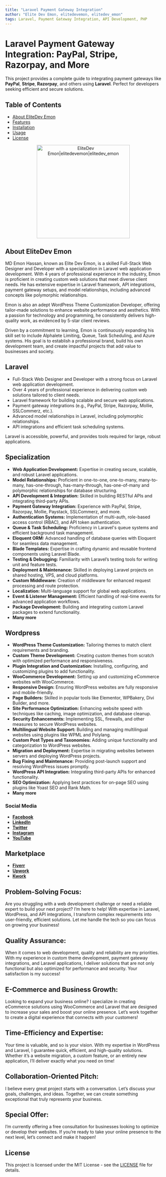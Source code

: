 ```yaml
---
title: "Laravel Payment Gateway Integration"
author: "Elite Dev Emon, elitedevemon, elitedev_emon"
tags: Laravel, Payment Gateway Integration, API Development, PHP
---
```


# Laravel Payment Gateway Integration: PayPal, Stripe, Razorpay, and More  

This project provides a complete guide to integrating payment gateways like **PayPal**, **Stripe**, **Razorpay**, and others using **Laravel**. Perfect for developers seeking efficient and secure solutions.

## Table of Contents  
- [About EliteDev Emon](#about-elitedev-emon)  
- [Features](#features)  
- [Installation](#installation)  
- [Usage](#usage)  
- [License](#license) 


<p align="center"><a href="https://laravel.com" target="_blank"><img src="https://avatars.githubusercontent.com/u/95601606?v=4" width="300" height="300" alt="EliteDev Emon|elitedevemon|elitedev_emon"></a></p>


## About EliteDev Emon

MD Emon Hassan, known as Elite Dev Emon, is a skilled Full-Stack Web Designer and Developer with a specialization in Laravel web application development. With 4 years of professional experience in the industry, Emon is proficient in creating custom web solutions that meet diverse client needs. He has extensive expertise in Laravel framework, API integrations, payment gateway setups, and model relationships, including advanced concepts like polymorphic relationships.

Emon is also an adept WordPress Theme Customization Developer, offering tailor-made solutions to enhance website performance and aesthetics. With a passion for technology and programming, he consistently delivers high-quality work, as evidenced by 5-star client reviews.

Driven by a commitment to learning, Emon is continuously expanding his skill set to include Alphalete Limiting, Queue, Task Scheduling, and Azure systems. His goal is to establish a professional brand, build his own development team, and create impactful projects that add value to businesses and society.

## Laravel

- Full-Stack Web Designer and Developer with a strong focus on Laravel web application development.
- Over 4 years of professional experience in delivering custom web solutions tailored to client needs.
- Laravel framework for building scalable and secure web applications.
- Payment gateway integrations (e.g., PayPal, Stripe, Razorpay, Mollie, SSLCommerz, etc.).
- Advanced model relationships in Laravel, including polymorphic relationships.
- API integrations and efficient task scheduling systems.

Laravel is accessible, powerful, and provides tools required for large, robust applications.

## Specialization

- **Web Application Development:** Expertise in creating secure, scalable, and robust Laravel applications.
- **Model Relationships:** Proficient in one-to-one, one-to-many, many-to-many, has-one-through, has-many-through, has-one-of-many and polymorphic relationships for database structuring.
- **API Development & Integration:** Skilled in building RESTful APIs and integrating third-party APIs.
- **Payment Gateway Integration:** Experience with PayPal, Stripe, Razorpay, Mollie, Paystack, SSLCommerz, and more.
- **Authentication Systems:** Implementation of multi-auth, role-based access control (RBAC), and API token authentication.
- **Queue & Task Scheduling:** Proficiency in Laravel's queue systems and efficient background task management.
- **Eloquent ORM:** Advanced handling of database queries with Eloquent for seamless data management.
- **Blade Templates:** Expertise in crafting dynamic and reusable frontend components using Laravel Blade.
- **Testing & Debugging:** Familiarity with Laravel’s testing tools for writing unit and feature tests.
- **Deployment & Maintenance:** Skilled in deploying Laravel projects on shared hosting, VPS, and cloud platforms.
- **Custom Middleware:** Creation of middleware for enhanced request processing and route protection.
- **Localization:** Multi-language support for global web applications.
- **Event & Listener Management:** Efficient handling of real-time events for advanced application workflows.
- **Package Development:** Building and integrating custom Laravel packages to extend functionality.
- **Many more**

## Wordpress

- **WordPress Theme Customization:** Tailoring themes to match client requirements and branding.
- **Custom Theme Development:** Creating custom themes from scratch with optimized performance and responsiveness.
- **Plugin Integration and Customization:** Installing, configuring, and customizing plugins to add functionality.
- **WooCommerce Development:** Setting up and customizing eCommerce websites with WooCommerce.
- **Responsive Design:** Ensuring WordPress websites are fully responsive and mobile-friendly.
- **Page Builders:** Skilled in popular tools like Elementor, WPBakery, Divi Builder, and more.
- **Site Performance Optimization:** Enhancing website speed with techniques like caching, image optimization, and database cleanup.
- **Security Enhancements:** Implementing SSL, firewalls, and other measures to secure WordPress websites.
- **Multilingual Website Support:** Building and managing multilingual websites using plugins like WPML and Polylang.
- **Custom Post Types and Taxonomies:** Adding unique functionality and categorization to WordPress websites.
- **Migration and Deployment:** Expertise in migrating websites between servers and deploying WordPress projects.
- **Bug Fixing and Maintenance:** Providing post-launch support and resolving WordPress issues promptly.
- **WordPress API Integration:** Integrating third-party APIs for enhanced functionality.
- **SEO Optimization:** Applying best practices for on-page SEO using plugins like Yoast SEO and Rank Math.
- **Many more**

### Social Media

- **[Facebook](https://www.facebook.com/elitedevemon)**
- **[LinkedIn](https://www.linkedin.com/in/elitedevemon/)**
- **[Twitter](https://x.com/elitedev_emon)**
- **[Instagram](https://www.instagram.com/elitedevemon/)**
- **[YouTube](https://www.youtube.com/@elitedev_emon)**

## Marketplace

- **[Fiverr](https://www.fiverr.com/elitedev_emon)**
- **[Upwork](https://www.upwork.com/freelancers/~017487f73d5aedb202)**
- **[Kwork](https://kwork.com/user/elitedevemon)**

## Problem-Solving Focus:

Are you struggling with a web development challenge or need a reliable expert to build your next project? I’m here to help! With expertise in Laravel, WordPress, and API integrations, I transform complex requirements into user-friendly, efficient solutions. Let me handle the tech so you can focus on growing your business!

## Quality Assurance:

When it comes to web development, quality and reliability are my priorities. With my experience in custom theme development, payment gateway integrations, and Laravel applications, I deliver solutions that are not only functional but also optimized for performance and security. Your satisfaction is my success!

## E-Commerce and Business Growth:

Looking to expand your business online? I specialize in creating eCommerce solutions using WooCommerce and Laravel that are designed to increase your sales and boost your online presence. Let’s work together to create a digital experience that connects with your customers!

## Time-Efficiency and Expertise:

Your time is valuable, and so is your vision. With my expertise in WordPress and Laravel, I guarantee quick, efficient, and high-quality solutions. Whether it’s a website migration, a custom feature, or an entirely new application, I’ll deliver exactly what you need on time!

## Collaboration-Oriented Pitch:

I believe every great project starts with a conversation. Let’s discuss your goals, challenges, and ideas. Together, we can create something exceptional that truly represents your business.

## Special Offer:

I’m currently offering a free consultation for businesses looking to optimize or develop their websites. If you’re ready to take your online presence to the next level, let’s connect and make it happen!

## License 

This project is licensed under the MIT License - see the [LICENSE](LICENSE) file for details.